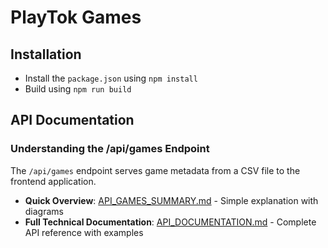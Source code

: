 # PlayTok Games

## Installation
 - Install the `package.json` using `npm install`
 - Build using `npm run build`

## API Documentation

### Understanding the /api/games Endpoint

The `/api/games` endpoint serves game metadata from a CSV file to the frontend application.

- **Quick Overview**: [API_GAMES_SUMMARY.md](./API_GAMES_SUMMARY.md) - Simple explanation with diagrams
- **Full Technical Documentation**: [API_DOCUMENTATION.md](./API_DOCUMENTATION.md) - Complete API reference with examples
